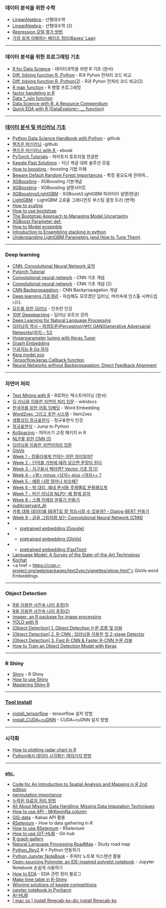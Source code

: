 ### 데이터 분석을 위한 수학 
* <a href="https://rpubs.com/hardwell/LinearAlgebra"> LinearAlgebra </a> - 선형대수학
* <a href="http://bbs.nicklib.com/algorithm/1670"> LinearAlgebra </a> - 선형대수학 (2)
* <a href="https://brunch.co.kr/@chris-song/34"> Regression 모델 평가 방법 </a>
* <a href = "https://junpyopark.github.io/bayes/"> 가장 쉽게 이해하는 베이즈 정리(Bayes' Law) </a>
---
### 데이터 분석을 위한 프로그래밍 기초 
* <a href="https://r4ds.had.co.nz/">R for Data Science</a> - 데이터과학을 위한 R 기초 (원서) 
* <a href="https://pandas.pydata.org/pandas-docs/stable/getting_started/comparison/comparison_with_r.html?highlight=filter">Diff. tidying function R, Python</a> - R과 Pyhon 전처리 코드 비교 
* <a href="https://gist.github.com/conormm/fd8b1980c28dd21cfaf6975c86c74d07">Diff. tidying function R, Python(2)</a> - R과 Pyhon 전처리 코드 비교(2)
* <a href="https://statkclee.github.io/parallel-r/ds-fp-purrr.html">R map function</a> - R 병렬 프로그래밍
* <a href="https://statkclee.github.io/data-science/ds-factor-cdata.html"> factor handeling in R </a>
* <a href="https://github.com/gadenbuie/tidyexplain"> Data *_join function </a>
* <a href="https://bookdown.org/martin_monkman/DataScienceResources_book/"> Data Science with R: A Resource Compendium </a>
* <a href="https://www.kaggle.com/ekrembayar/crimes-in-boston-eda-with-r"> Quick EDA with R (DataExplorer:: __ function)
---

### 데이터 분석 및 머신러닝 기초

* <a href="https://nbviewer.jupyter.org/github/jakevdp/PythonDataScienceHandbook/blob/master/notebooks/Index.ipynb">Python Data Science Handbook with Python</a> - github
* <a href="https://nbviewer.jupyter.org/github/rickiepark/handson-ml/blob/master/index.ipynb">핸즈온 머신러닝</a> -github
* <a href="https://bradleyboehmke.github.io/HOML/">핸즈온 머신러닝 with R </a> - ebook
* <a href="https://tutorials.pytorch.kr/index.html#">PyTorch Tutorials</a> - 파이토치 튜토리얼 한글판
* <a href="http://ndres.me/kaggle-past-solutions/">Kaggle Past Solutions</a> - 지난 캐글 대회 솔루션 모음
* <a href="https://www.slideshare.net/freepsw/boosting-bagging-vs-boosting">How to boosting </a> - boosting 기법 이해
* <a href="https://explained.ai/rf-importance/">Beware Default Random Forest Importances</a> - 특징 중요도에 관하여...
* <a href="https://bcho.tistory.com/1354">XGBoosting</a> - XGBoosting 기본개념
* <a href="https://xgboost.readthedocs.io/en/latest/python/python_intro.html">XGBoosting</a> - XGBoosting 설명사이트
* <a href="http://machinelearningkorea.com/2019/09/29/lightgbm-%ED%8C%8C%EB%9D%BC%EB%AF%B8%ED%84%B0/">XGBoosting/LightGBM</a> - XGBoost/LightGBM 파라미터 설명(한글)
* <a href="https://aldente0630.github.io/data-science/2018/06/29/highly-efficient-gbdt.html">LightGBM</a> - LightGBM 고효율 그래디언트 부스팅 결정 트리 (번역)
* <a href="https://mkjjo.github.io/python/2019/01/10/scaler.html">How to scaling</a>
* <a href="https://freshrimpsushi.tistory.com/558">How to use bootstrap 
* <a href="https://rpubs.com/vadimus/bootstrap"> The Bootstrap Approach to Managing Model Uncertainty
* <a href="https://github.com/KimJiSeong1994/Kaggle_PJT/tree/master/Bike_Sharing_Demand/Reference"> XGBoost Parameter def.
* <a href="https://statkclee.github.io/model/model-ensemble.html"> How to Model ensemble </a>
* <a href="https://www.kaggle.com/arthurtok/introduction-to-ensembling-stacking-in-python#Introduction">Introduction to Ensembling stacking in python</a>
* <a href = "https://neptune.ai/blog/lightgbm-parameters-guide">Understanding LightGBM Parameters (and How to Tune Them)</a>
---

### Deep learning 
* <a href = "http://taewan.kim/post/cnn/"> CNN, Convolutional Neural Network 요약 </a>
* <a href= "https://github.com/yunjey/pytorch-tutorial"> Pytorch Tutorial
* <a href="https://je-d.tistory.com/entry/%ED%95%A9%EC%84%B1%EA%B3%B1-%EC%8B%A0%EA%B2%BD%EB%A7%9DCNN">Convolutional neural network</a> - CNN 기초 개념
* <a href="https://excelsior-cjh.tistory.com/79">Convolutional neural network</a> - CNN 기초 개념 (2) 
* <a href="https://excelsior-cjh.tistory.com/79">CNN Backpropagation </a> - CNN Backpropagation 개념
* <a href="https://www.slideshare.net/yongho/ss-79607172">Deep learning 기초개념</a> - 자습해도 모르겠던 딥러닝, 머리속에 인스톨 시켜드립니다. 
* <a href="https://www.inflearn.com/course/%EA%B8%B0%EB%B3%B8%EC%A0%81%EC%9D%B8-%EB%A8%B8%EC%8B%A0%EB%9F%AC%EB%8B%9D-%EB%94%A5%EB%9F%AC%EB%8B%9D-%EA%B0%95%EC%A2%8C">모두를 위한 딥러닝</a> - 인프런 인강
* <a href="https://www.youtube.com/playlist?list=PL6ip5tgLI7PcStXTz8CRMhNWmT8M0dAWO">10분 Deeplearning</a> - 딥러닝 유트브 강의
* <a href= "https://www.slideshare.net/wonjoonyoo/ss-188835227">Deep Learning for Natural Language Processing</a>
* <a href="http://solarisailab.com/archives/1206"> 딥러닝의 역사 – 퍼셉트론(Perceptron)부터 GAN(Generative Adversarial Networks)까지 – 1/2 </a>
* <a href="https://blog.tensorflow.org/2020/01/hyperparameter-tuning-with-keras-tuner.html?fbclid=IwAR1wvcmG5ChTRlP8k0WzJCmvIXTw8yEa1hE8Z4lobZZdwyH4LPZPwMjQ9Lc"> Hyperparameter tuning with Keras Tuner </a>
* <a href="https://towardsdatascience.com/graph-embeddings-the-summary-cc6075aba007"> Graph Embedding </a>
* <a href= "https://www.inflearn.com/course/Python-R-go/dashboard"> 인공지능 R Go 하자 </a>
* <a href= "https://modelzoo.co/framework/keras"> Kera model zoo </a>  
* <a href = "https://3months.tistory.com/424"> Tensorflow.keras Callback function</a> 
* <a href = "https://medium.com/blog-rilut/neural-networks-without-backpropagation-direct-feedback-alignment-30d5d4848f5"> Neural Networks without Backpropagation: Direct Feedback Alignment </a> 
---

### 자연어 처리

* <a href="https://www.tidytextmining.com/index.html">Text Mining with R</a> - R로하는 텍스트마이닝 (원서)
* <a href="https://wikidocs.net/book/2155">딥 러닝을 이용한 자연어 처리 입문</a> - wikidocs
* <a href="https://brunch.co.kr/@trost/27">한국어를 위한 어휘 임베딩</a> - Word Embedding
* <a href="https://brunch.co.kr/@goodvc78/16">Word2vec 그리고 추천 시스템</a> - Item2vec
* <a href="https://www.inflearn.com/course/%EC%83%9D%ED%99%9C%EC%BD%94%EB%94%A9-%EC%A0%95%EA%B7%9C%ED%91%9C%ED%98%84%EC%8B%9D/">생활코딩 정규표현식</a> - 정규표현식 인강 
* <a href="https://wikidocs.net/4308">정규표현식</a> - Jump to Python
* <a href="https://github.com/haven-jeon/KoSpacing">KoSpacing</a> - 띄어쓰기 교정 패키지 in R 
* <a href="https://reniew.github.io/25/">NLP를 위한 CNN (1)
* <a href="https://wikidocs.net/50698">딥러닝을 이용한 자연어처리 입문 
* <a href="https://nlp.stanford.edu/projects/glove/"> GloVe
* <a href="https://jiho-ml.com/weekly-nlp-1/"> Week 1 - 컴퓨터에게 언어는 어떤 의미일까? </a>
* <a href="https://jiho-ml.com/weekly-nlp-2/"> Week 2 - 단어를 가방에 때려 넣으면 문장이 된다 </a>
* <a href="https://jiho-ml.com/weekly-nlp-3/"> Week 3 - 지구용사 벡터맨? Vector 기초 잡기! </a>
* <a href="https://jiho-ml.com/weekly-nlp-4-2/"> Week 4 - <왕> minus <남자> plus <여자>= ? </a>
* <a href = "https://jiho-ml.com/weekly-nlp-5/"> Week 5 - 얘랑 나랑 얼마나 비슷해? </a>
* <a href = "https://jiho-ml.com/weekly-nlp-6/"> Week 6 - 박 대리, 얘네 문서들 주제별로 분류해오게 </a>
* <a href = "https://jiho-ml.com/weekly-nlp-7/"> Week 7 - 머신 러닝과 NLP는 왜 함께 갈까 </a>
* <a href = "https://jiho-ml.com/weekly-nlp-8/"> Week 8 - 스팸 이메일 분류기 만들기 </a>
* <a href = "https://github.com/kimwoonggon/publicservant_AI"> publicservant_AI </a>
* <a href = "https://blog.pingpong.us/dialog-bert-pretrain/"> 카톡 대화 데이터를 BERT로 잘 학습시킬 수 있을까? - Dialog-BERT 만들기 </a>
* <a href = "https://jiho-ml.com/weekly-nlp-9/"> Week 9 - 글을 그림처럼 보는 Convolutional Neural Network (CNN) </a>
* - <a href = "https://code.google.com/archive/p/word2vec/"> pretrained embedding (Google) </a>
* - <a href = "https://nlp.stanford.edu/projects/glove/"> pretrained embedding (GloVe) </a>
* - <a href = "https://fasttext.cc/"> pretrained embedding (FastText) </a>
* <a href = "https://medium.com/syncedreview/language-model-a-survey-of-the-state-of-the-art-technology-64d1a2e5a466"> Language Model: A Survey of the State-of-the-Art Technology </a>
* <a href = "https://github.com/KimJiSeong1994/kochat"> Kochat </a>
* <a href = https://cran.r-project.org/web/packages/text2vec/vignettes/glove.html"> GloVe word Embeddings </a>
---

### Object Detection 
* <a href="https://statkclee.github.io/deep-learning/ms-oxford-kcode-tutorial.html">R을 이용한 사진속 나이 추정(1)</a>
* <a href="http://statkclee.github.io/deep-learning/ms-oxford-age.html"> R을 이용한 사진속 나이 추정(2)</a>
* <a href="https://dahtah.github.io/imager/imager.html"> imager: an R package for image processing
* <a href="https://heartbeat.fritz.ai/object-detection-in-just-3-lines-of-r-code-using-tiny-yolo-b5a16e50e8a0"> YOLO with R 
* <a href = "https://nuggy875.tistory.com/20"> [Object Detection] 1. Object Detection 논문 흐름 및 리뷰 </a>
* <a href = "https://nuggy875.tistory.com/21"> [Object Detection] 2. R-CNN : 딥러닝을 이용한 첫 2-stage Detector </a>
* <a href = "https://nuggy875.tistory.com/33?category=860935"> [Object Detection] 3. Fast R-CNN & Faster R-CNN 논문 리뷰 </a>
* <a href = "https://machinelearningmastery.com/how-to-train-an-object-detection-model-with-keras/"> How to Train an Object Detection Model with Keras </a>
 
---

### R Shiny
* <a href="https://mastering-shiny.org/">Shiny</a> - R Shiny
* <a href= "https://mrchypark.github.io/dabrp_classnote3/class8#1">How to use Shiny</a>  
* <a href="https://mastering-shiny.org/"> Mastering Shiny R
---
### Tool install
* <a href="http://blog.naver.com/PostView.nhn?blogId=lingua&logNo=221478347944">install_tensorflow</a> - tensorflow 설치 방법
* <a href="https://n1094.tistory.com/42">install_CUDA+cuDNN</a> - CUDA+cuDNN 설치 방법

---

### 시각화 
* <a href="https://github.com/ricardo-bion/ggradar">How to plotting radar chart in R
* <a href="https://zzsza.github.io/development/2018/08/24/data-visualization-in-python/"> Python에서 데이터 시각화는 여러가지 방법
 
___

### etc. 
* <a href = "https://bookdown.org/lexcomber/brunsdoncomber2e/"> Code for An Introduction to Spatial Analysis and Mapping in R 2nd edition </a>
* <a href= "https://www.kaggle.com/dansbecker/permutation-importance?utm_medium=email&utm_source=mailchimp&utm_campaign=ml4insights&fbclid=IwAR3t9qwMx9kKO_QYl4DFRulntoewiPmCJvKSYdWN7kdVGbgCFIITSkPq4Ao"> permutation importance </a>
* <a href= "https://rstudio-pubs-static.s3.amazonaws.com/192402_012091b9adac42dbbd22c4d07cb00d36.html?fbclid=IwAR0xM_woUalBjhrx9tv2SCA0-QIh8Man5K6TSl4Rdk10JsAYE8GgmpySJkA"> 누락된 자료의 처리 방법</a>
* <a href="https://towardsdatascience.com/all-about-missing-data-handling-b94b8b5d2184"> All About Missing Data Handling: Missing Data Imputation Techniques
* <a href="http://www.dbguide.net/knowledge.db?cmd=view&boardUid=202869&boardConfigUid=19&boardStep=&categoryUid=1296">How to use API - MrKevinNa column
* <a href="https://mrkevinna.github.io/%EB%8B%A4%EC%9D%8C-%EC%B9%B4%EC%B9%B4%EC%98%A4-API%EB%A5%BC-%ED%99%9C%EC%9A%A9%ED%95%9C-%EC%A7%80%EB%8F%84-%EC%8B%9C%EA%B0%81%ED%99%94/">GIS-data</a> - Kakao API 활용 
* <a href="http://blog.naver.com/PostView.nhn?blogId=nyaminyam&logNo=221249381133&parentCategoryNo=&categoryNo=27&viewDate=&isShowPopularPosts=false&from=postView">RSelenium</a> - How to data gathering in R  
* <a href="https://ropensci.github.io/RSelenium/articles/basics.html">How to use RSelenium</a> - RSelenium
* <a href="https://happygitwithr.com/github-pat.html#step-by-step">How to use GIT-HUB</a> - Git-hub
* <a href="https://www.r-graph-gallery.com/"> R graph gallery</a>
* <a href="https://github.com/graykode/nlp-roadmap/blob/master/README.md">Natural Language Processing RoadMap</a> - Study road map
* <a href="https://blog.pabii.co.kr/r-python-rpy2-1/">Python_Rpy2</a> R + Python 연동하기
* <a href="https://junpyopark.github.io/Jupyter_Extension/">Python Jupyter NoteBook</a> - 주피터 노트북 익스텐션 활용
* <a href="https://medium.com/netflix-techblog/open-sourcing-polynote-an-ide-inspired-polyglot-notebook-7f929d3f447">Open-sourcing Polynote: an IDE-inspired polyglot notebook</a> - Jupyter Notebook 손쉽게 사용하기
* <a href="http://www.dodomira.com/2016/10/20/how_to_eda/">How to EDA</a> - EDA 관련 정리 블로그
* <a href="https://github.com/daattali/timevis">Make time table in R-Shiny</a> 
* <a href="https://www.kaggle.com/sudalairajkumar/winning-solutions-of-kaggle-competitions">Winning solutions of kaggle competitions</a>
* <a href="https://www.jetbrains.com/pycharm/features/scientific_tools.html?utm_source=from_product&utm_medium=advertiser&utm_campaign=jupyter">jupyter notebook in Pycharm</a>
* <a href="https://aihub.cloud.google.com/u/0/"> AI-HUB </a> 
* <a href="https://bitbucket.org/eunjeon/mecab-ko-dic/src/master/"> [ mac os ] install Rmecab-ko-dic </a>
 <a href="https://statkclee.github.io/text/nlp-rmecabko-install.html"> install Rmecab-ko </a>
